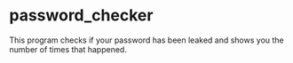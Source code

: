 # password_checker
This program checks if your password has been leaked and shows you the number of times that happened.
